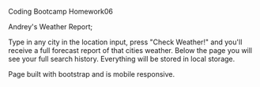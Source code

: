 Coding Bootcamp Homework06

Andrey's Weather Report;

Type in any city in the location input, press "Check Weather!" and you'll receive a full forecast report of that cities weather. Below the page you will see your full search history. Everything will be stored in local storage.

Page built with bootstrap and is mobile responsive.